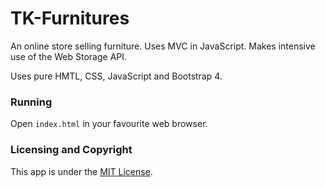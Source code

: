 # TK-Furnitures

An online store selling furniture. Uses MVC in JavaScript. Makes intensive use of the Web Storage API.

Uses pure HMTL, CSS, JavaScript and Bootstrap 4.

### Running

Open ``index.html`` in your favourite web browser.


### Licensing and Copyright

This app is under the [MIT License](LICENSE).
